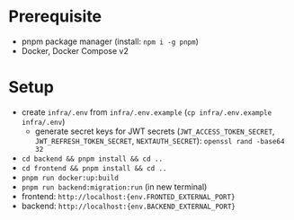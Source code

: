 # Prerequisite

- pnpm package manager (install: `npm i -g pnpm`)
- Docker, Docker Compose v2

# Setup

- create `infra/.env` from `infra/.env.example` (`cp infra/.env.example infra/.env`)
  - generate secret keys for JWT secrets (`JWT_ACCESS_TOKEN_SECRET`, `JWT_REFRESH_TOKEN_SECRET`, `NEXTAUTH_SECRET`): `openssl rand -base64 32`
- `cd backend && pnpm install && cd ..`
- `cd frontend && pnpm install && cd ..`
- `pnpm run docker:up:build`
- `pnpm run backend:migration:run` (in new terminal)
- frontend: `http://localhost:{env.FRONTED_EXTERNAL_PORT}`
- backend: `http://localhost:{env.BACKEND_EXTERNAL_PORT}`